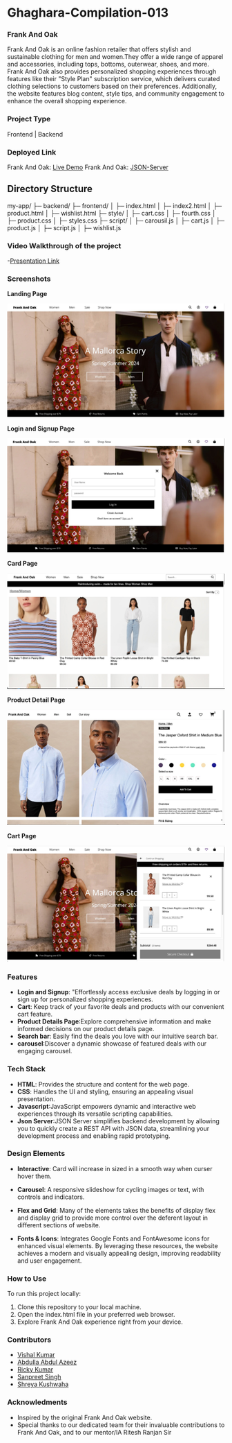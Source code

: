 # Ghaghara-Compilation-013

### Frank And Oak

Frank And Oak is an online fashion retailer that offers stylish and sustainable clothing for men and women.They offer a wide range of apparel and accessories, including tops, bottoms, outerwear, shoes, and more. Frank And Oak also provides personalized shopping experiences through features like their "Style Plan" subscription service, which delivers curated clothing selections to customers based on their preferences. Additionally, the website features blog content, style tips, and community engagement to enhance the overall shopping experience.

### Project Type

Frontend | Backend

### Deployed Link

Frank And Oak: [Live Demo](https://6641c4a6f60fc17bdb89b7db--cheery-genie-3d5d23.netlify.app/)
Frank And Oak: [JSON-Server](https://frank-oak-live-servers.onrender.com)

## Directory Structure
my-app/
├─ backend/
├─ frontend/
│ ├─ index.html
│ ├─ index2.html
│ ├─ product.html
│ ├─ wishlist.html
├─ style/
│ ├─ cart.css
│ ├─ fourth.css
│ ├─ product.css
│ ├─ styles.css
├─ script/
│ ├─ carousil.js
│ ├─ cart.js
│ ├─ product.js
│ ├─ script.js
│ ├─ wishlist.js
     
### Video Walkthrough of the project

-[Presentation Link](https://youtu.be/zu-94FmTdys)

### Screenshots

**Landing Page**

<img src="./Website Image/Landing Page.png" alt="">

**Login and Signup Page**

<img src="./Website Image/Sign up .png" alt="">

**Card Page**

<img src="./Website Image/Product Page.png" alt="">

**Product Detail Page**

<img src="./Website Image/Product Details.png" alt="">

**Cart Page**

<img src="./Website Image/Add to cart.png" alt="">


### Features

- **Login and Signup**: "Effortlessly access exclusive deals by logging in or sign up for personalized shopping experiences.
- **Cart**: Keep track of your favorite deals and products with our convenient cart feature.
- **Product Details Page**:Explore comprehensive information and make informed decisions on our product details page.
- **Search bar**: Easily find the deals you love with our intuitive search bar.
- **carousel**:Discover a dynamic showcase of featured deals with our engaging carousel.

### Tech Stack

- **HTML**: Provides the structure and content for the web page.
- **CSS**: Handles the UI and styling, ensuring an appealing visual presentation.
- **Javascript**:JavaScript empowers dynamic and interactive web experiences through its versatile scripting capabilities.
- **Json Server**:JSON Server simplifies backend development by allowing you to quickly create a REST API with JSON data, streamlining your development process and enabling rapid prototyping.

### Design Elements

- **Interactive**: Card will increase in sized in a smooth way when curser hover them.

- **Carousel**: A responsive slideshow for cycling images or text, with controls and indicators.

- **Flex and Grid**: Many of the elements takes the benefits of display flex and display grid to provide more control over the deferent layout in different sections of website.

- **Fonts & Icons**: Integrates Google Fonts and FontAwesome icons for enhanced visual elements. By leveraging these resources, the website achieves a modern and visually appealing design, improving readability and user engagement.


### How to Use

To run this project locally:

1. Clone this repository to your local machine.
2. Open the index.html file in your preferred web browser.
3. Explore Frank And Oak experience right from your device.

### Contributors

- [Vishal Kumar](https://github.com/uk70)
- [Abdulla Abdul Azeez](https://github.com/Abdullaabdulazeez)
- [Ricky Kumar](https://github.com/Rickykumar010)
- [Sanpreet Singh](https://github.com/Sanpreet0415)
- [Shreya Kushwaha](https://github.com/shreya-kushwaha40)

### Acknowledments

- Inspired by the original Frank And Oak website.
- Special thanks to our dedicated team for their invaluable contributions to Frank And Oak, and to our mentor/IA Ritesh Ranjan Sir












